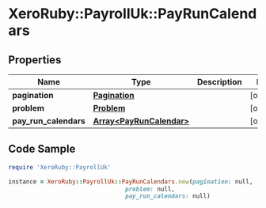 # XeroRuby::PayrollUk::PayRunCalendars

## Properties

Name | Type | Description | Notes
------------ | ------------- | ------------- | -------------
**pagination** | [**Pagination**](Pagination.md) |  | [optional] 
**problem** | [**Problem**](Problem.md) |  | [optional] 
**pay_run_calendars** | [**Array&lt;PayRunCalendar&gt;**](PayRunCalendar.md) |  | [optional] 

## Code Sample

```ruby
require 'XeroRuby::PayrollUk'

instance = XeroRuby::PayrollUk::PayRunCalendars.new(pagination: null,
                                 problem: null,
                                 pay_run_calendars: null)
```


